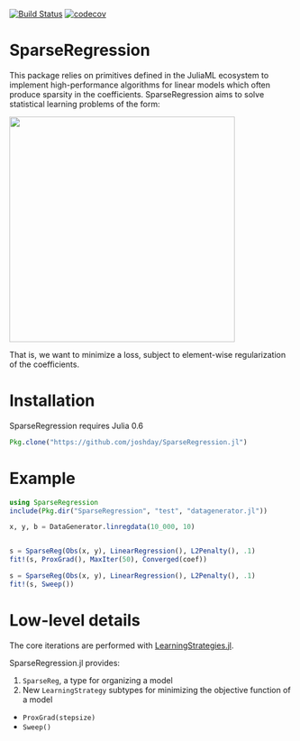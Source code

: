 [![Build Status](https://travis-ci.org/joshday/SparseRegression.jl.svg?branch=master)](https://travis-ci.org/joshday/SparseRegression.jl)
[![codecov](https://codecov.io/gh/joshday/SparseRegression.jl/branch/master/graph/badge.svg)](https://codecov.io/gh/joshday/SparseRegression.jl)

# SparseRegression

This package relies on primitives defined in the JuliaML ecosystem to implement high-performance algorithms for linear models which often produce sparsity in the coefficients.  SparseRegression aims to solve statistical learning problems of the form:

<img width=400 src="https://cloud.githubusercontent.com/assets/8075494/25072239/5d85db30-2297-11e7-817e-e7bebaf056cd.png">

That is, we want to minimize a loss, subject to element-wise regularization of the coefficients.  

# Installation

SparseRegression requires Julia 0.6

```julia
Pkg.clone("https://github.com/joshday/SparseRegression.jl")
```

# Example

```julia
using SparseRegression
include(Pkg.dir("SparseRegression", "test", "datagenerator.jl"))

x, y, b = DataGenerator.linregdata(10_000, 10)


s = SparseReg(Obs(x, y), LinearRegression(), L2Penalty(), .1)
fit!(s, ProxGrad(), MaxIter(50), Converged(coef))

s = SparseReg(Obs(x, y), LinearRegression(), L2Penalty(), .1)
fit!(s, Sweep())
```

# Low-level details
The core iterations are performed with [LearningStrategies.jl](https://github.com/JuliaML/LearningStrategies.jl).  

SparseRegression.jl provides:
1. `SparseReg`, a type for organizing a model
2. New `LearningStrategy` subtypes for minimizing the objective function of a model
 - `ProxGrad(stepsize)`
 - `Sweep()`

